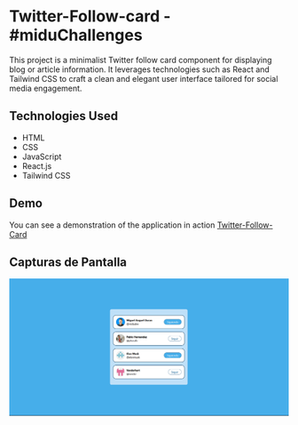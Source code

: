 # Twitter-Follow-card - #miduChallenges

This project is a minimalist Twitter follow card component for displaying blog or article information. It leverages technologies such as React and Tailwind CSS to craft a clean and elegant user interface tailored for social media engagement.

## Technologies Used

- HTML
- CSS
- JavaScript
- React.js
- Tailwind CSS

## Demo

You can see a demonstration of the application in action [Twitter-Follow-Card](https://ibrahim-003.github.io/minimal-blog-card/)

## Capturas de Pantalla

![Presentacion desktop](./public/desktop-view.png)
